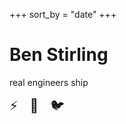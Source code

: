 +++
sort_by = "date"
+++

# Ben Stirling
real engineers ship

<a href="https://github.com/abenstirling" style="text-decoration: none; font-size: 1.5em; margin-right: 15px;">⚡</a>
<a href="https://linkedin.com/in/abenstirling" style="text-decoration: none; font-size: 1.5em; margin-right: 15px;">💼</a>
<a href="https://x.com/abenstirling" style="text-decoration: none; font-size: 1.5em;">🐦</a>

